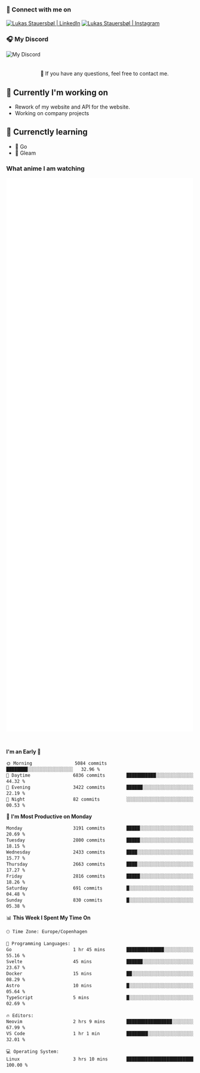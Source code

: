 ### 🔗 Connect with me on
<a href="https://www.instagram.com/lukas_stauersbol" target="_blank"><img align="center" src="https://raw.githubusercontent.com/stauersbol/stauersbol/main/images/instagram.svg" alt="Lukas Stauersbøl | LinkedIn" width="30px"/></a>
<a href="https://www.linkedin.com/in/lukas-stauersbol/" target="_blank"><img align="center" src="https://raw.githubusercontent.com/stauersbol/stauersbol/main/images/linkedin.svg" alt="Lukas Stauersbøl | Instagram" width="30px"/></a>

<p align="center">
 <h3>🎧 My Discord</h3>
 <img align="left" height="55px" src="https://discord.c99.nl/widget/theme-2/147806323323568128.png" alt="My Discord" />
</p>

<br/>
<br/>
<br/>
💬 If you have any questions, feel free to contact me.

## 🔭 Currently I'm working on
- Rework of my website and API for the website.
- Working on company projects
 
## 🌱 Currenctly learning
- 💙 Go
- 💜 Gleam

### What anime I am watching
<a href="https://anilist.co/user/slashiy/" align="center"><img align="center" width="500px" src="metrics.plugin.personal.anilist.svg" /></a>

<br/>

<!--START_SECTION:waka-->
**I'm an Early 🐤** 

```text
🌞 Morning                5084 commits        ████████░░░░░░░░░░░░░░░░░   32.96 % 
🌆 Daytime                6836 commits        ███████████░░░░░░░░░░░░░░   44.32 % 
🌃 Evening                3422 commits        ██████░░░░░░░░░░░░░░░░░░░   22.19 % 
🌙 Night                  82 commits          ░░░░░░░░░░░░░░░░░░░░░░░░░   00.53 % 
```
📅 **I'm Most Productive on Monday** 

```text
Monday                   3191 commits        █████░░░░░░░░░░░░░░░░░░░░   20.69 % 
Tuesday                  2800 commits        █████░░░░░░░░░░░░░░░░░░░░   18.15 % 
Wednesday                2433 commits        ████░░░░░░░░░░░░░░░░░░░░░   15.77 % 
Thursday                 2663 commits        ████░░░░░░░░░░░░░░░░░░░░░   17.27 % 
Friday                   2816 commits        █████░░░░░░░░░░░░░░░░░░░░   18.26 % 
Saturday                 691 commits         █░░░░░░░░░░░░░░░░░░░░░░░░   04.48 % 
Sunday                   830 commits         █░░░░░░░░░░░░░░░░░░░░░░░░   05.38 % 
```


📊 **This Week I Spent My Time On** 

```text
🕑︎ Time Zone: Europe/Copenhagen

💬 Programming Languages: 
Go                       1 hr 45 mins        ██████████████░░░░░░░░░░░   55.16 % 
Svelte                   45 mins             ██████░░░░░░░░░░░░░░░░░░░   23.67 % 
Docker                   15 mins             ██░░░░░░░░░░░░░░░░░░░░░░░   08.29 % 
Astro                    10 mins             █░░░░░░░░░░░░░░░░░░░░░░░░   05.64 % 
TypeScript               5 mins              █░░░░░░░░░░░░░░░░░░░░░░░░   02.69 % 

🔥 Editors: 
Neovim                   2 hrs 9 mins        █████████████████░░░░░░░░   67.99 % 
VS Code                  1 hr 1 min          ████████░░░░░░░░░░░░░░░░░   32.01 % 

💻 Operating System: 
Linux                    3 hrs 10 mins       █████████████████████████   100.00 % 
```


<!--END_SECTION:waka-->
